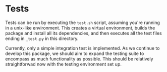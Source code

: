 # Tests

Tests can be run by executing the `test.sh` script, assuming you're running in a unix-like environment. This creates a virtual environment, builds the package and install all its dependencies, and then executes all the test files ending in `_test.py` in this directory. 

Currently, only a simple integration test is implemented. As we continue to develop this package, we should aim to expand the testing suite to encompass as much functionality as possible. This should be relatively straightforwad now with the testing environment set up.